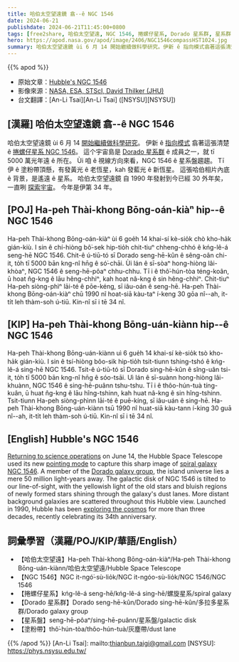 ```yaml
---
title: 哈伯太空望遠鏡 翕--ê NGC 1546
date: 2024-06-21
publishdate: 2024-06-21T11:45:00+0800
tags: [free2share, 哈伯太空望遠, NGC 1546, 捲螺仔星系, Dorado 星系群, 星系群, 星系盤, 塗粉帶]
hero: https://apod.nasa.gov/apod/image/2406/NGC1546compassHST1024.jpg
summary: 哈伯太空望遠鏡 ùi 6 月 14 開始繼續做科學研究。伊新 ê 指向模式翕著這張清楚 ê 捲螺仔星系。
---
```


{{% apod %}}

- 原始文章：[Hubble's NGC 1546](https://apod.nasa.gov/apod/ap240621.html)
- 影像來源：[NASA, ESA, STScI, David Thilker (JHU)](https://hubblesite.org/)
- 台文翻譯：[An-Li Tsai][An-Li Tsai] ([NSYSU][NSYSU])

## [漢羅] 哈伯太空望遠鏡 翕--ê NGC 1546
哈伯太空望遠鏡 ùi 6 月 14 [開始繼續做科學研究][Returning to science operations]。
伊新 ê [指向模式][pointing mode] 翕著這張清楚 ê [捲螺仔星系 NGC 1546][spiral galaxy NGC 1546]。
這个宇宙島是 [Dorado 星系群][Dorado galaxy group] ê 成員之一，就 tī 5000 萬光年遠 ê 所在。
Ùi 咱 ê 視線方向來看，NGC 1546 ê 星系盤趨趨。
Tī 伊 ê 塗粉帶頂懸，有發黃光 ê 老恆星，kah 發藍光 ê 新恆星。
這張哈伯相片內底 ê 背景，是遙遠 ê 星系。
哈伯太空望遠鏡 自 1990 年發射到今已經 30 外年矣，一直咧 [探索宇宙][exploring the cosmos]。
今年是伊第 34 年。

## [POJ] Ha-peh Thài-khong Bōng-oán-kiàⁿ hip--ê NGC 1546
Ha-peh Thài-khong Bōng-oán-kiàⁿ ùi 6 goe̍h 14 khai-sí kè-sio̍k chò kho-ha̍k gián-kiù.
I sin ê chí-hiòng bô͘-sek hip-tio̍h chit-tiuⁿ chheng-chhó ê kńg-lê-á seng-hē NGC 1546.
Chit-ê ú-tiū-tó sī Dorado seng-hē-kûn ê sêng-oân chi-it, to̍h tī 5000 bān kng-nî hn̄g ê só͘-chāi.
Ùi lán ê sī-sòaⁿ hong-hiòng lâi-khòaⁿ, NGC 1546 ê seng-hē-pôaⁿ chhu-chhu.
Tī i ê thô͘-hún-tòa téng-koân, ū hoat n̂g-kng ê lāu hêng-chhiⁿ, kah hoat nâ-kng ê sin hêng-chhiⁿ.
Chit-tiuⁿ Ha-peh siòng-phìⁿ lāi-té ê pōe-kéng, sī iâu-oán ê seng-hē.
Ha-peh Thài-khong Bōng-oán-kiàⁿ chū 1990 nî hoat-siā kàu-taⁿ í-keng 30 gōa nî--ah, it-ti̍t leh thàm-soh ú-tiū.
Kin-nî sī i tē 34 nî.

## [KIP] Ha-peh Thài-khong Bōng-uán-kiànn hip--ê NGC 1546
Ha-peh Thài-khong Bōng-uán-kiànn uì 6 gue̍h 14 khai-sí kè-sio̍k tsò kho-ha̍k gián-kiù.
I sin ê tsí-hiòng bôo-sik hip-tio̍h tsit-tiunn tshing-tshó ê kńg-lê-á sing-hē NGC 1546.
Tsit-ê ú-tiū-tó sī Dorado sing-hē-kûn ê sîng-uân tsi-it, to̍h tī 5000 bān kng-nî hn̄g ê sóo-tsāi.
Uì lán ê sī-suànn hong-hiòng lâi-khuànn, NGC 1546 ê sing-hē-puânn tshu-tshu.
Tī i ê thôo-hún-tuà tíng-kuân, ū huat n̂g-kng ê lāu hîng-tshinn, kah huat nâ-kng ê sin hîng-tshinn.
Tsit-tiunn Ha-peh siòng-phìnn lāi-té ê puē-kíng, sī iâu-uán ê sing-hē.
Ha-peh Thài-khong Bōng-uán-kiànn tsū 1990 nî huat-siā kàu-tann í-king 30 guā nî--ah, it-ti̍t leh thàm-soh ú-tiū.
Kin-nî sī i tē 34 nî.

## [English] Hubble's NGC 1546
[Returning to science operations][Returning to science operations] on June 14, the Hubble Space Telescope used its new [pointing mode][pointing mode] to capture this sharp image of [spiral galaxy NGC 1546][spiral galaxy NGC 1546].
A member of the [Dorado galaxy group][Dorado galaxy group], the island universe lies a mere 50 million light-years away.
The galactic disk of NGC 1546 is tilted to our line-of-sight, with the yellowish light of the old stars and bluish regions of newly formed stars shining through the galaxy's dust lanes.
More distant background galaxies are scattered throughout this Hubble view.
Launched in 1990, Hubble has been [exploring the cosmos][exploring the cosmos] for more than three decades, recently celebrating its 34th anniversary.

## 詞彙學習（漢羅/POJ/KIP/華語/English）
- 【哈伯太空望遠】Ha-peh Thài-khong Bōng-oán-kiàⁿ/Ha-peh Thài-khong Bōng-uán-kiànn/哈伯太空望遠/Hubble Space Telescope
- 【NGC 1546】NGC it-ngó͘-sù-lio̍k/NGC it-ngóo-sù-lio̍k/NGC 1546/NGC 1546
- 【捲螺仔星系】kńg-lê-á seng-hē/kńg-lê-á sing-hē/螺旋星系/spiral galaxy
- 【Dorado 星系群】Dorado seng-hē-kûn/Dorado sing-hē-kûn/多拉多星系群/Dorado galaxy group
- 【星系盤】seng-hē-pôaⁿ/sing-hē-puânn/星系盤/galactic disk
- 【塗粉帶】thô͘-hún-tòa/thôo-hún-tuà/灰塵帶/dust lane

{{% /apod %}}
[An-Li Tsai]: mailto:thianbun.taigi@gmail.com
[NSYSU]: https://phys.nsysu.edu.tw/

[copyright]: https://apod.nasa.gov/apod/fap/lib/about_apod.html#srapply
[License3]: https://creativecommons.org/licenses/by/3.0/
[License2]:https://creativecommons.org/licenses/by-nc-nd/2.0/

[Returning to science operations]:https://science.nasa.gov/missions/hubble/nasa-releases-hubble-image-taken-in-new-pointing-mode/
[pointing mode]:https://science.nasa.gov/mission/hubble/observatory/design/pointing-control/
[spiral galaxy NGC 1546]:https://hubblesite.org/contents/media/images/2024/026/01J0P5R2SHWT62980ADZE5AZ7X
[Dorado galaxy group]:https://ui.adsabs.harvard.edu/abs/2020A%26A...643A.176R/abstract
[exploring the cosmos]:https://science.nasa.gov/mission/hubble/science/science-highlights/
